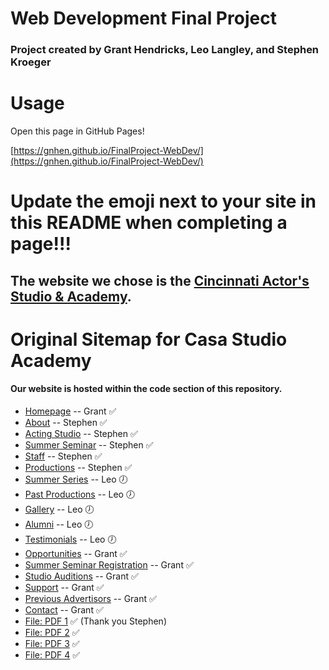 # Web Development Final Project
### Project created by Grant Hendricks, Leo Langley, and Stephen Kroeger

# Usage
Open this page in GitHub Pages!

[https://gnhen.github.io/FinalProject-WebDev/](https://gnhen.github.io/FinalProject-WebDev/)


# Update the emoji next to your site in this README when completing a page!!!


## The website we chose is the <a href="https://www.casastudioacademy.com/">Cincinnati Actor's Studio & Academy</a>.


# Original Sitemap for Casa Studio Academy 
#### Our website is hosted within the code section of this repository.

- [Homepage](https://www.casastudioacademy.com/) -- Grant ✅
- [About](https://www.casastudioacademy.com/about) -- Stephen ✅
- [Acting Studio](https://www.casastudioacademy.com/acting-studio) -- Stephen ✅
- [Summer Seminar](https://www.casastudioacademy.com/summer-seminar) -- Stephen ✅
- [Staff](https://www.casastudioacademy.com/staff) -- Stephen ✅
- [Productions](https://www.casastudioacademy.com/productions) -- Stephen ✅
- [Summer Series](https://www.casastudioacademy.com/summer-series) -- Leo 🕖
- [Past Productions](https://www.casastudioacademy.com/past-productions) -- Leo 🕖
- [Gallery](https://www.casastudioacademy.com/gallery) -- Leo 🕖
- [Alumni](https://www.casastudioacademy.com/alumni) -- Leo 🕖
- [Testimonials](https://www.casastudioacademy.com/testimonials) -- Leo 🕖
- [Opportunities](https://www.casastudioacademy.com/opportunities) -- Grant ✅
- [Summer Seminar Registration](https://www.casastudioacademy.com/summer-seminar-registration) -- Grant ✅
- [Studio Auditions](https://www.casastudioacademy.com/studio-auditions) -- Grant ✅
- [Support](https://www.casastudioacademy.com/support) -- Grant ✅
- [Previous Advertisors](https://www.casastudioacademy.com/previous-advertisors) -- Grant ✅
- [Contact](https://www.casastudioacademy.com/contact) -- Grant ✅
- [File: PDF 1](https://www.casastudioacademy.com/_files/ugd/e35fdb_2cace51e7a154a7e9f0a9ee754c2183f.pdf) ✅ (Thank you Stephen)
- [File: PDF 2](https://www.casastudioacademy.com/_files/ugd/e35fdb_9183b7bb9ff243d19c08a676f1a4ad04.pdf) ✅
- [File: PDF 3](https://www.casastudioacademy.com/_files/ugd/e35fdb_3a5c10175a724d99bb6f368e01185455.pdf) ✅
- [File: PDF 4](https://www.casastudioacademy.com/_files/ugd/e35fdb_2f5ca99108ce48a592d9d903722a4ec3.pdf) ✅
